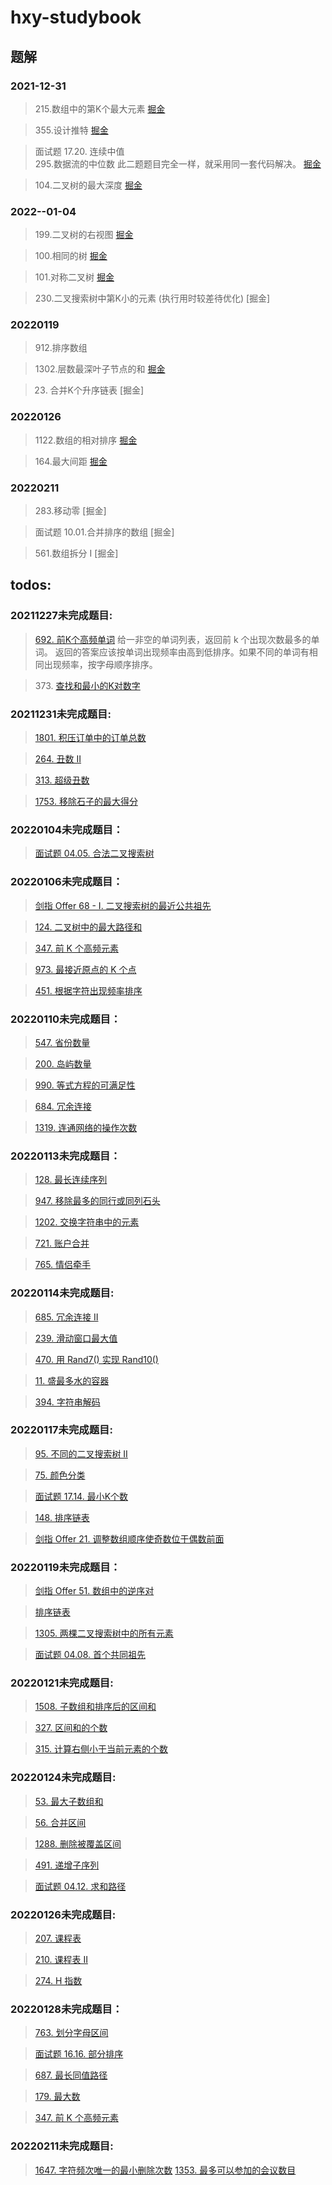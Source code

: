 # hxy-studybook
## 题解

### 2021-12-31
>215.数组中的第K个最大元素
[掘金](https://juejin.cn/post/7049151599825911839/)


>355.设计推特
[掘金](https://juejin.cn/post/7047866641115250719/)

>面试题 17.20. 连续中值          
>295.数据流的中位数
此二题题目完全一样，就采用同一套代码解决。
[掘金](https://juejin.cn/post/7047874611362398238/)

>104.二叉树的最大深度
[掘金](https://juejin.cn/post/7049150659924328456/)

### 2022--01-04
>199.二叉树的右视图
[掘金](https://juejin.cn/post/7049228331497046053/)

>100.相同的树
[掘金](https://juejin.cn/post/7049240202023272461/)

>101.对称二叉树
[掘金](https://juejin.cn/post/7049390800202891272/)

>230.二叉搜索树中第K小的元素 (执行用时较差待优化)
[掘金] 

### 20220119
>912.排序数组

>1302.层数最深叶子节点的和
[掘金](https://juejin.cn/post/7055546115130654734/)

>23. 合并K个升序链表
[掘金]

### 20220126

>1122.数组的相对排序
[掘金](https://juejin.cn/post/7057406586561511437/)

>164.最大间距
[掘金](https://juejin.cn/post/7057410668583976973/)

### 20220211

>283.移动零
[掘金]

>面试题 10.01.合并排序的数组
[掘金]

>561.数组拆分 I
[掘金]

## todos:


### 20211227未完成题目:


>[692. 前K个高频单词](https://leetcode-cn.com/problems/top-k-frequent-words/)
给一非空的单词列表，返回前 k 个出现次数最多的单词。
返回的答案应该按单词出现频率由高到低排序。如果不同的单词有相同出现频率，按字母顺序排序。

>373. [查找和最小的K对数字](https://leetcode-cn.com/problems/find-k-pairs-with-smallest-sums)


### 20211231未完成题目:
>[1801. 积压订单中的订单总数](https://leetcode-cn.com/problems/number-of-orders-in-the-backlog/)

>[264. 丑数 II](https://leetcode-cn.com/problems/ugly-number-ii/)

>[313. 超级丑数](https://leetcode-cn.com/problems/super-ugly-number/)

>[1753. 移除石子的最大得分](https://leetcode-cn.com/problems/maximum-score-from-removing-stones/)

### 20220104未完成题目：

>[面试题 04.05. 合法二叉搜索树](https://leetcode-cn.com/problems/legal-binary-search-tree-lcci/)

### 20220106未完成题目：
>[剑指 Offer 68 - I. 二叉搜索树的最近公共祖先](https://leetcode-cn.com/problems/er-cha-sou-suo-shu-de-zui-jin-gong-gong-zu-xian-lcof/)

>[124. 二叉树中的最大路径和](https://leetcode-cn.com/problems/binary-tree-maximum-path-sum/)

>[347. 前 K 个高频元素](https://leetcode-cn.com/problems/top-k-frequent-elements/)

>[973. 最接近原点的 K 个点](https://leetcode-cn.com/problems/k-closest-points-to-origin/)

>[451. 根据字符出现频率排序](https://leetcode-cn.com/problems/sort-characters-by-frequency/)


### 20220110未完成题目：

>[547. 省份数量](https://leetcode-cn.com/problems/number-of-provinces/)

>[200. 岛屿数量](https://leetcode-cn.com/problems/number-of-islands/)

>[990. 等式方程的可满足性](https://leetcode-cn.com/problems/satisfiability-of-equality-equations/)

>[684. 冗余连接](https://leetcode-cn.com/problems/redundant-connection/)

>[1319. 连通网络的操作次数](https://leetcode-cn.com/problems/number-of-operations-to-make-network-connected/)

### 20220113未完成题目：

>[128. 最长连续序列](https://leetcode-cn.com/problems/longest-consecutive-sequence/)

>[947. 移除最多的同行或同列石头](https://leetcode-cn.com/problems/most-stones-removed-with-same-row-or-column/)

>[1202. 交换字符串中的元素](https://leetcode-cn.com/problems/smallest-string-with-swaps/)

>[721. 账户合并](https://leetcode-cn.com/problems/accounts-merge/)

>[765. 情侣牵手](https://leetcode-cn.com/problems/couples-holding-hands/)

### 20220114未完成题目:
>[685. 冗余连接 II](https://leetcode-cn.com/problems/redundant-connection-ii/)

>[239. 滑动窗口最大值](https://leetcode-cn.com/problems/sliding-window-maximum/)

>[470. 用 Rand7() 实现 Rand10()](https://leetcode-cn.com/problems/implement-rand10-using-rand7/)

>[11. 盛最多水的容器](https://leetcode-cn.com/problems/container-with-most-water/)

>[394. 字符串解码](https://leetcode-cn.com/problems/decode-string/)

### 20220117未完成题目:

>[95. 不同的二叉搜索树 II](https://leetcode-cn.com/problems/unique-binary-search-trees-ii/)

>[75. 颜色分类](https://leetcode-cn.com/problems/sort-colors/)

>[面试题 17.14. 最小K个数](https://leetcode-cn.com/problems/smallest-k-lcci/)

>[148. 排序链表](https://leetcode-cn.com/problems/sort-list/)

>[剑指 Offer 21. 调整数组顺序使奇数位于偶数前面](https://leetcode-cn.com/problems/diao-zheng-shu-zu-shun-xu-shi-qi-shu-wei-yu-ou-shu-qian-mian-lcof/)

### 20220119未完成题目：

>[剑指 Offer 51. 数组中的逆序对](https://leetcode-cn.com/problems/shu-zu-zhong-de-ni-xu-dui-lcof/)

>[排序链表](https://leetcode-cn.com/problems/sort-list/)

>[1305. 两棵二叉搜索树中的所有元素](https://leetcode-cn.com/problems/all-elements-in-two-binary-search-trees/)

>[面试题 04.08. 首个共同祖先](https://leetcode-cn.com/problems/first-common-ancestor-lcci/)

### 20220121未完成题目:

>[1508. 子数组和排序后的区间和](https://leetcode-cn.com/problems/range-sum-of-sorted-subarray-sums/)

>[327. 区间和的个数](https://leetcode-cn.com/problems/count-of-range-sum/)

>[315. 计算右侧小于当前元素的个数](https://leetcode-cn.com/problems/count-of-smaller-numbers-after-self/)

### 20220124未完成题目:
>[53. 最大子数组和](https://leetcode-cn.com/problems/maximum-subarray/)

>[56. 合并区间](https://leetcode-cn.com/problems/merge-intervals/)

>[1288. 删除被覆盖区间](https://leetcode-cn.com/problems/remove-covered-intervals/)

>[491. 递增子序列](https://leetcode-cn.com/problems/increasing-subsequences/)

>[面试题 04.12. 求和路径](https://leetcode-cn.com/problems/paths-with-sum-lcci/)

### 20220126未完成题目:

>[207. 课程表](https://leetcode-cn.com/problems/course-schedule/)

>[210. 课程表 II](https://leetcode-cn.com/problems/course-schedule-ii/)

>[274. H 指数](https://leetcode-cn.com/problems/h-index/)

### 20220128未完成题目：

>[763. 划分字母区间](https://leetcode-cn.com/problems/partition-labels/)

>[面试题 16.16. 部分排序](https://leetcode-cn.com/problems/sub-sort-lcci/)

>[687. 最长同值路径](https://leetcode-cn.com/problems/longest-univalue-path/)

>[179. 最大数](https://leetcode-cn.com/problems/largest-number/)

>[347. 前 K 个高频元素](https://leetcode-cn.com/problems/top-k-frequent-elements/)

### 20220211未完成题目:
>[1647. 字符频次唯一的最小删除次数](https://leetcode-cn.com/problems/minimum-deletions-to-make-character-frequencies-unique/)
>[1353. 最多可以参加的会议数目](https://leetcode-cn.com/problems/maximum-number-of-events-that-can-be-attended/)


